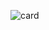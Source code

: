 ![card](https://github.com/erkanercann/Neos-Odevler/assets/126410424/d6a33d0a-504e-4c0e-a86b-bbd36ead2aa3)
